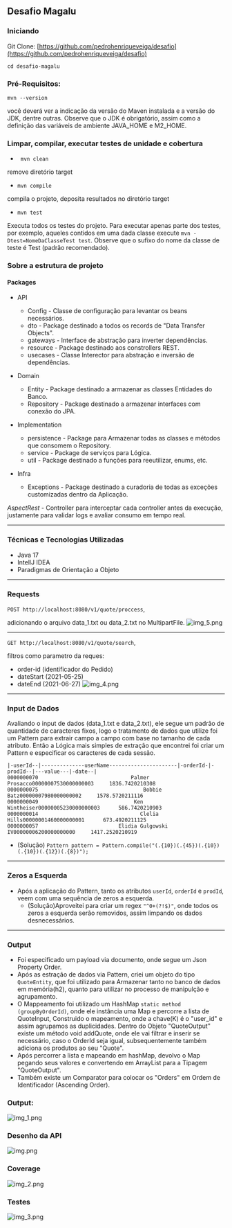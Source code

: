  ## Desafio Magalu ##

### Iniciando
Git Clone: [https://github.com/pedrohenriqueveiga/desafio](https://github.com/pedrohenriqueveiga/desafio)

`cd desafio-magalu`

### Pré-Requisitos:

`mvn --version`

você deverá ver a indicação da versão do Maven instalada e a versão do JDK, dentre outras. Observe que o JDK é obrigatório, assim como a definição das variáveis de ambiente JAVA_HOME e M2_HOME.

### Limpar, compilar, executar testes de unidade e cobertura
* ` mvn clean`

remove diretório target

* `mvn compile`

compila o projeto, deposita resultados no diretório target

* `mvn test`

Executa todos os testes do projeto. Para executar apenas parte dos testes, por exemplo, 
aqueles contidos em uma dada classe execute `mvn -Dtest=NomeDaClasseTest test`.
Observe que o sufixo do nome da classe de teste é Test (padrão recomendado).


### Sobre a estrutura de projeto

#### Packages 
    
* API 
    * Config - Classe de configuração para levantar os beans necessários.
    * dto - Package destinado a todos os records de "Data Transfer Objects".
    * gateways -  Interface de abstração para inverter dependências.
    * resource - Package destinado aos constrollers REST.
    * usecases - Classe Interector para abstração e inversão de dependências. 
* Domain 
  * Entity - Package destinado a armazenar as classes Entidades do Banco.
  * Repository - Package destinado a armazenar interfaces com conexão do JPA.
* Implementation
  * persistence - Package para Armazenar todas as classes e métodos que consomem o Repository.
  * service - Package de serviços para Lógica.
  * util - Package destinado a funções para reeutilizar, enums, etc.
 
* Infra
  * Exceptions - Package destinado a curadoria de todas as exceções customizadas dentro da Aplicação.

_AspectRest_ -  Controller para interceptar cada controller antes da execução, justamente para validar logs e avaliar consumo em tempo real.
___

### Técnicas e Tecnologias Utilizadas

* Java 17
* IntellJ IDEA
* Paradigmas de Orientação a Objeto


___
### Requests

`POST http://localhost:8080/v1/quote/proccess`, 

adicionando o arquivo data_1.txt ou data_2.txt no MultipartFile.
![img_5.png](img_5.png)
___
`GET http://localhost:8080/v1/quote/search`,

filtros como parametro da reques:
* order-id (identificador do Pedido)
* dateStart (2021-05-25) 
* dateEnd   (2021-06-27) 
![img_4.png](img_4.png)
___
### Input de Dados
Avaliando o input de dados (data_1.txt e data_2.txt),
ele segue um padrão de quantidade de caracteres fixos, logo o tratamento de dados que utilize
foi um Pattern para extrair campo a campo com base no tamanho de cada atributo.
Então a Lógica  mais simples de extração que encontrei foi criar um Pattern e especificar os caracteres de cada sessão.
```
|-userId--|--------------userName----------------------|-orderId-|-prodId--|---value---|-date--|
0000000070                              Palmer Prosacco00000007530000000003     1836.7420210308
0000000075                                  Bobbie Batz00000007980000000002     1578.5720211116
0000000049                               Ken Wintheiser00000005230000000003      586.7420210903
0000000014                                 Clelia Hills00000001460000000001      673.4920211125
0000000057                          Elidia Gulgowski IV00000006200000000000     1417.2520210919 
````
 * (Solução) 
`Pattern pattern = Pattern.compile("(.{10})(.{45})(.{10})(.{10})(.{12})(.{8})");`
___
 ### Zeros a Esquerda
 * Após a aplicação do Pattern, tanto os atributos `userId`, `orderId` e `prodId`, veem com uma sequência de zeros a esquerda.
   * (Solução)Aproveitei para criar um regex `"^0+(?!$)"`, onde todos os zeros a esquerda serão removidos, assim limpando os dados desnecessários.
___
 ### Output
 * Foi especificado um payload via documento, onde segue um Json Property Order.
 * Após as estração de dados via Pattern, criei um objeto do tipo `QuoteEntity`, que foi utilizado para Armazenar tanto no banco de dados em memória(h2), quanto para utilizar no processo de manipulção e agrupamento.
 * O Mappeamento foi utilizado um HashMap `static method (groupByOrderId)`, onde ele instância uma Map e percorre a lista de QuoteInput,
 Construido o mapeamento, onde a chave(K) é o "user_id" e assim agrupamos as duplicidades.
Dentro do Objeto "QuoteOutput" existe um método void addQuote, onde ele vai filtrar e inserir se necessário, caso o OrderId seja igual, subsequentemente também adiciona os produtos ao seu "Quote".
 * Após percorrer a lista e mapeando em hashMap, devolvo o Map pegando seus valores e convertendo em ArrayList para a Tipagem "QuoteOutput".
 * Também existe um Comparator para colocar os "Orders" em Ordem de Identificador (Ascending Order).



### Output:
 ![img_1.png](img_1.png)
### Desenho da API
![img.png](img.png)

### Coverage
![img_2.png](img_2.png)

### Testes
![img_3.png](img_3.png)



